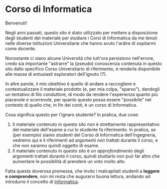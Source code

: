 # Corso di Informatica

Benvenuti!

Negli anni passati, questo sito è stato utilizzato per mettere a disposizione degli studenti del materiale per studiare i Corsi di Informatica da me tenuti nelle diverse Istituzioni Universitarie che hanno avuto l'ardire di ospitarmi come docente.

Nonostante ci siano alcune Università che tutt'ora persistono nell'errore, credo sia importante "astrarre" la (pseudo) conoscenza contenuta in questo sito dallo specifico Corso Universitario di riferimento, e renderla disponibile alle masse di entusiasti esploratori dell'ignoto (?).

In altre parole, il mio obiettivo è quello di andare a raccogliere e contestualizzare il materiale prodotto (e, per mia colpa, "sparso"), dandogli un tentativo di filo conduttore, di modo da rendere l'esperienza quanto più piacevole e scorrevole, per quanto questo possa essere "possibile" nel contesto di quello che, in fin dei conti, è un corso di Informatica.

Cosa significa questo per l'ignaro studente? In pratica, due cose:

1. Il materiale contenuto in questo sito *non* è strettamente rappresentativo del materiale dell'esame a cui lo studente fa riferimento. In pratica, se (per esempio) siamo studenti del Corso di Informatica dell'Ingegneria, vedremo qui e lì riferimenti ad argomenti *non* trattati durante il corso, e che *non* saranno quindi oggetto di esame.
2. Il materiale contenuto in questo sito è un *approfondimento* degli argomenti trattati durante il corso, quindi studiarlo non può far altro che aumentare le possibilità di prendere un voto molto alto.

Fatta questa doverosa premessa, che invito i malcapitati studenti a **leggere e comprendere**, non mi resta che augurarvi buona lettura, andando ad introdurre il concetto di [Informatica](./material/01_intro/01_intro_inf.md).
